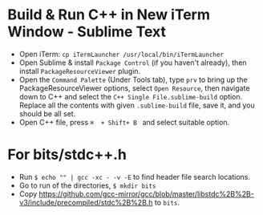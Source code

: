 # Build & Run C++ in New iTerm Window - Sublime Text
 - Open iTerm: `cp iTermLauncher /usr/local/bin/iTermLauncher`
 - Open Sublime & install `Package Control`  (if you haven't already), then install `PackageResourceViewer` plugin.
 - Open the `Command Palette` (Under Tools tab), type `prv` to bring up the PackageResourceViewer options, select `Open Resource`, then navigate down to C++ and select the `C++ Single File.sublime-build` option. Replace all the contents with given `.sublime-build` file, save it, and you should be all set.
 - Open C++ file, press `⌘  + Shift+ B ` and select suitable option.
 
 # For bits/stdc++.h
  - Run `$ echo "" | gcc -xc - -v -E` to find header file search locations.
  - Go to run of the directories, `$ mkdir bits`
  - Copy https://github.com/gcc-mirror/gcc/blob/master/libstdc%2B%2B-v3/include/precompiled/stdc%2B%2B.h to `bits`.
